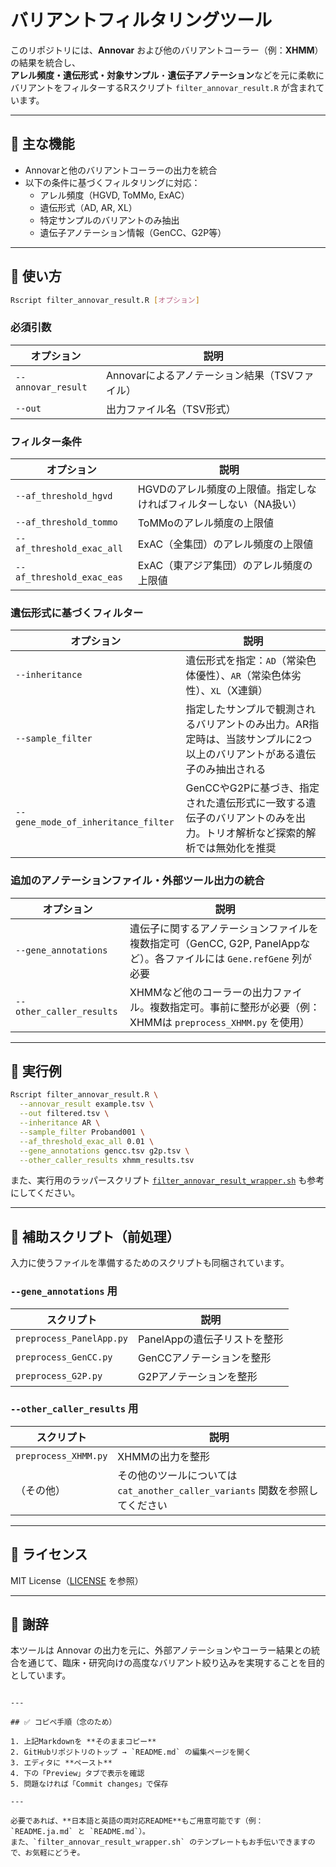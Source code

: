 # バリアントフィルタリングツール

このリポジトリには、**Annovar** および他のバリアントコーラー（例：**XHMM**）の結果を統合し、  
**アレル頻度・遺伝形式・対象サンプル**・**遺伝子アノテーション**などを元に柔軟にバリアントをフィルターするRスクリプト `filter_annovar_result.R` が含まれています。

---

## 📌 主な機能

- Annovarと他のバリアントコーラーの出力を統合
- 以下の条件に基づくフィルタリングに対応：
  - アレル頻度（HGVD, ToMMo, ExAC）
  - 遺伝形式（AD, AR, XL）
  - 特定サンプルのバリアントのみ抽出
  - 遺伝子アノテーション情報（GenCC、G2P等）

---

## 🔧 使い方

```bash
Rscript filter_annovar_result.R [オプション]
```

### 必須引数

| オプション | 説明 |
|------------|------|
| `--annovar_result` | Annovarによるアノテーション結果（TSVファイル） |
| `--out` | 出力ファイル名（TSV形式） |

### フィルター条件

| オプション | 説明 |
|------------|------|
| `--af_threshold_hgvd` | HGVDのアレル頻度の上限値。指定しなければフィルターしない（NA扱い） |
| `--af_threshold_tommo` | ToMMoのアレル頻度の上限値 |
| `--af_threshold_exac_all` | ExAC（全集団）のアレル頻度の上限値 |
| `--af_threshold_exac_eas` | ExAC（東アジア集団）のアレル頻度の上限値 |

### 遺伝形式に基づくフィルター

| オプション | 説明 |
|------------|------|
| `--inheritance` | 遺伝形式を指定：`AD`（常染色体優性）、`AR`（常染色体劣性）、`XL`（X連鎖） |
| `--sample_filter` | 指定したサンプルで観測されるバリアントのみ出力。AR指定時は、当該サンプルに2つ以上のバリアントがある遺伝子のみ抽出される |
| `--gene_mode_of_inheritance_filter` | GenCCやG2Pに基づき、指定された遺伝形式に一致する遺伝子のバリアントのみを出力。トリオ解析など探索的解析では無効化を推奨 |

### 追加のアノテーションファイル・外部ツール出力の統合

| オプション | 説明 |
|------------|------|
| `--gene_annotations` | 遺伝子に関するアノテーションファイルを複数指定可（GenCC, G2P, PanelAppなど）。各ファイルには `Gene.refGene` 列が必要 |
| `--other_caller_results` | XHMMなど他のコーラーの出力ファイル。複数指定可。事前に整形が必要（例：XHMMは `preprocess_XHMM.py` を使用） |

---

## 🧪 実行例

```bash
Rscript filter_annovar_result.R \
  --annovar_result example.tsv \
  --out filtered.tsv \
  --inheritance AR \
  --sample_filter Proband001 \
  --af_threshold_exac_all 0.01 \
  --gene_annotations gencc.tsv g2p.tsv \
  --other_caller_results xhmm_results.tsv
```

また、実行用のラッパースクリプト [`filter_annovar_result_wrapper.sh`](./filter_annovar_result_wrapper.sh) も参考にしてください。

---

## 🔨 補助スクリプト（前処理）

入力に使うファイルを準備するためのスクリプトも同梱されています。

### `--gene_annotations` 用

| スクリプト | 説明 |
|------------|------|
| `preprocess_PanelApp.py` | PanelAppの遺伝子リストを整形 |
| `preprocess_GenCC.py` | GenCCアノテーションを整形 |
| `preprocess_G2P.py` | G2Pアノテーションを整形 |

### `--other_caller_results` 用

| スクリプト | 説明 |
|------------|------|
| `preprocess_XHMM.py` | XHMMの出力を整形 |
| （その他） | その他のツールについては `cat_another_caller_variants` 関数を参照してください |

---

## 📄 ライセンス

MIT License（[LICENSE](./LICENSE) を参照）

---

## 🙏 謝辞

本ツールは Annovar の出力を元に、外部アノテーションやコーラー結果との統合を通じて、臨床・研究向けの高度なバリアント絞り込みを実現することを目的としています。
```

---

## ✅ コピペ手順（念のため）

1. 上記Markdownを **そのままコピー**  
2. GitHubリポジトリのトップ → `README.md` の編集ページを開く  
3. エディタに **ペースト**  
4. 下の「Preview」タブで表示を確認  
5. 問題なければ「Commit changes」で保存

---

必要であれば、**日本語と英語の両対応README**もご用意可能です（例：`README.ja.md` と `README.md`）。  
また、`filter_annovar_result_wrapper.sh` のテンプレートもお手伝いできますので、お気軽にどうぞ。
